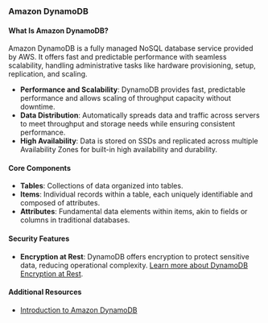### Amazon DynamoDB

#### What Is Amazon DynamoDB?
Amazon DynamoDB is a fully managed NoSQL database service provided by AWS. It offers fast and predictable performance with seamless scalability, handling administrative tasks like hardware provisioning, setup, replication, and scaling.

- **Performance and Scalability**: DynamoDB provides fast, predictable performance and allows scaling of throughput capacity without downtime.
- **Data Distribution**: Automatically spreads data and traffic across servers to meet throughput and storage needs while ensuring consistent performance.
- **High Availability**: Data is stored on SSDs and replicated across multiple Availability Zones for built-in high availability and durability.

#### Core Components

- **Tables**: Collections of data organized into tables.
- **Items**: Individual records within a table, each uniquely identifiable and composed of attributes.
- **Attributes**: Fundamental data elements within items, akin to fields or columns in traditional databases.

#### Security Features

- **Encryption at Rest**: DynamoDB offers encryption to protect sensitive data, reducing operational complexity. [Learn more about DynamoDB Encryption at Rest](https://docs.aws.amazon.com/amazondynamodb/latest/developerguide/EncryptionAtRest.html).

#### Additional Resources

- [Introduction to Amazon DynamoDB](https://docs.aws.amazon.com/amazondynamodb/latest/developerguide/Introduction.html)

